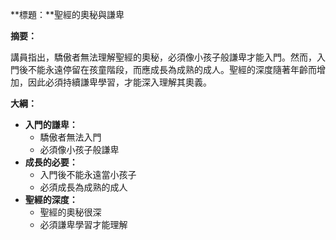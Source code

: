 **標題：**聖經的奧秘與謙卑

**摘要：**

講員指出，驕傲者無法理解聖經的奧秘，必須像小孩子般謙卑才能入門。然而，入門後不能永遠停留在孩童階段，而應成長為成熟的成人。聖經的深度隨著年齡而增加，因此必須持續謙卑學習，才能深入理解其奧義。

**大綱：**

* **入門的謙卑：**
    * 驕傲者無法入門
    * 必須像小孩子般謙卑
* **成長的必要：**
    * 入門後不能永遠當小孩子
    * 必須成長為成熟的成人
* **聖經的深度：**
    * 聖經的奧秘很深
    * 必須謙卑學習才能理解